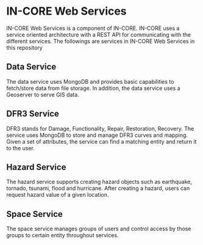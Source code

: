 # IN-CORE Web Services

IN-CORE Web Services is a component of IN-CORE. IN-CORE uses a service oriented architecture with a REST API for communicating with the different services. The followings are services in IN-CORE Web Services in this repository

## Data Service
The data service uses MongoDB and provides basic capabilities to fetch/store data from file storage. In addition, the data service uses a Geoserver to serve GIS data.

## DFR3 Service
DFR3 stands for Damage, Functionality, Repair, Restoration, Recovery. The service uses MongoDB to store and manage DFR3 curves and mapping. Given a set of attributes, the service can find a matching entity and return it to the user.

## Hazard Service
The hazard service supports creating hazard objects such as earthquake, tornado, tsunami, flood and hurricane. After creating a hazard, users can request hazard value of a given location.

## Space Service
The space service manages groups of users and control access by those groups to certain entity throughout services.

